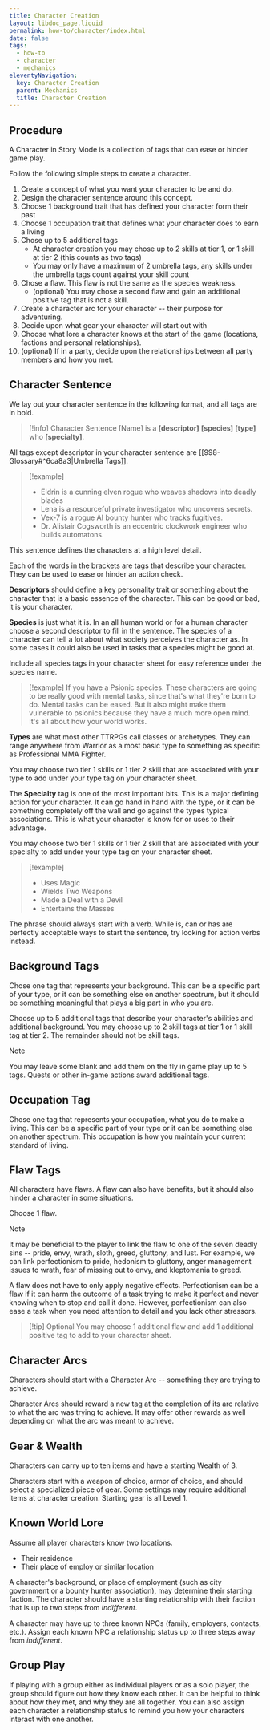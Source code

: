 ```yaml
---
title: Character Creation
layout: libdoc_page.liquid
permalink: how-to/character/index.html
date: false
tags:
  - how-to
  - character
  - mechanics
eleventyNavigation:
  key: Character Creation
  parent: Mechanics
  title: Character Creation
---
```


## Procedure

A Character in Story Mode is a collection of tags that can ease or hinder game play.

Follow the following simple steps to create a character.

1. Create a concept of what you want your character to be and do.
2. Design the character sentence around this concept.
3. Choose 1 background trait that has defined your character form their past
4. Choose 1 occupation trait that defines what your character does to earn a living
5. Chose up to 5 additional tags
   - At character creation you may chose up to 2 skills at tier 1, or 1 skill at tier 2 (this counts as two tags)
   - You may only have a maximum of 2 umbrella tags, any skills under the umbrella tags count against your skill count
6. Chose a flaw. This flaw is not the same as the species weakness.
   - (optional) You may chose a second flaw and gain an additional positive tag that is not a skill.
7. Create a character arc for your character -- their purpose for adventuring.
8. Decide upon what gear your character will start out with
9. Choose what lore a character knows at the start of the game (locations, factions and personal relationships).
10. (optional) If in a party, decide upon the relationships between all party members and how you met.

## Character Sentence

We lay out your character sentence in the following format, and all tags are in bold.

> [!info] Character Sentence
> \[Name] is a **\[descriptor]** **\[species]** **\[type]** who **\[specialty]**.

All tags except descriptor in your character sentence are [[998-Glossary#^6ca8a3|Umbrella Tags]].

> [!example]
>
> - Eldrin is a cunning elven rogue who weaves shadows into deadly blades
> - Lena is a resourceful private investigator who uncovers secrets.
> - Vex-7 is a rogue AI bounty hunter who tracks fugitives.
> - Dr. Alistair Cogsworth is an eccentric clockwork engineer who builds automatons.

This sentence defines the characters at a high level detail.

Each of the words in the brackets are tags that describe your character. They can be used to ease or hinder an action check.

**Descriptors** should define a key personality trait or something about the character that is a basic essence of the character. This can be good or bad, it is your character.

**Species** is just what it is. In an all human world or for a human character choose a second descriptor to fill in the sentence. The species of a character can tell a lot about what society perceives the character as. In some cases it could also be used in tasks that a species might be good at.

Include all species tags in your character sheet for easy reference under the species name.

> [!example]
> If you have a Psionic species. These characters are going to be really good with mental tasks, since that's what they're born to do. Mental tasks can be eased. But it also might make them vulnerable to psionics because they have a much more open mind. It's all about how your world works.

**Types** are what most other TTRPGs call classes or archetypes. They can range anywhere from Warrior as a most basic type to something as specific as Professional MMA Fighter.

You may choose two tier 1 skills or 1 tier 2 skill that are associated with your type to add under your type tag on your character sheet.

The **Specialty** tag is one of the most important bits. This is a major defining action for your character. It can go hand in hand with the type, or it can be something completely off the wall and go against the types typical associations. This is what your character is know for or uses to their advantage.

You may choose two tier 1 skills or 1 tier 2 skill that are associated with your specialty to add under your type tag on your character sheet.

> [!example]
>
> - Uses Magic
> - Wields Two Weapons
> - Made a Deal with a Devil
> - Entertains the Masses

The phrase should always start with a verb. While is, can or has are perfectly acceptable ways to start the sentence, try looking for action verbs instead.

## Background Tags

Chose one tag that represents your background. This can be a specific part of your type, or it can be something else on another spectrum, but it should be something meaningful that plays a big part in who you are.

Choose up to 5 additional tags that describe your character's abilities and additional background. You may choose up to 2 skill tags at tier 1 or 1 skill tag at tier 2. The remainder should not be skill tags.

> [!note]
> You may leave some blank and add them on the fly in game play up to 5 tags. Quests or other in-game actions award additional tags.

## Occupation Tag

Chose one tag that represents your occupation, what you do to make a living. This can be a specific part of your type or it can be something else on another spectrum. This occupation is how you maintain your current standard of living.

## Flaw Tags

All characters have flaws. A flaw can also have benefits, but it should also hinder a character in some situations.

Choose 1 flaw.

> [!note]
> It may be beneficial to the player to link the flaw to one of the seven deadly sins -- pride, envy, wrath, sloth, greed, gluttony, and lust. For example, we can link perfectionism to pride, hedonism to gluttony, anger management issues to wrath, fear of missing out to envy, and kleptomania to greed.
>
> A flaw does not have to only apply negative effects. Perfectionism can be a flaw if it can harm the outcome of a task trying to make it perfect and never knowing when to stop and call it done. However, perfectionism can also ease a task when you need attention to detail and you lack other stressors.

> [!tip] Optional
> You may choose 1 additional flaw and add 1 additional positive tag to add to your character sheet.

## Character Arcs

Characters should start with a Character Arc -- something they are trying to achieve.

Character Arcs should reward a new tag at the completion of its arc relative to what the arc was trying to achieve. It may offer other rewards as well depending on what the arc was meant to achieve.

## Gear & Wealth

Characters can carry up to ten items and have a starting Wealth of 3.

Characters start with a weapon of choice, armor of choice, and should select a specialized piece of gear. Some settings may require additional items at character creation. Starting gear is all Level 1.

## Known World Lore

Assume all player characters know two locations.

- Their residence
- Their place of employ or similar location

A character's background, or place of employment (such as city government or a bounty hunter association), may determine their starting faction. The character should have a starting relationship with their faction that is up to two steps from _indifferent_.

A character may have up to three known NPCs (family, employers, contacts, etc.). Assign each known NPC a relationship status up to three steps away from _indifferent_.

## Group Play

If playing with a group either as individual players or as a solo player, the group should figure out how they know each other. It can be helpful to think about how they met, and why they are all together. You can also assign each character a relationship status to remind you how your characters interact with one another.
